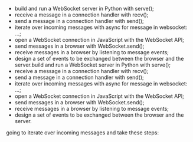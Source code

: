* build and run a WebSocket server in Python with serve();
* receive a message in a connection handler with recv();
* send a message in a connection handler with send();
* iterate over incoming messages with async for message in websocket: ...;
* open a WebSocket connection in JavaScript with the WebSocket API;
* send messages in a browser with WebSocket.send();
* receive messages in a browser by listening to message events;
* design a set of events to be exchanged between the browser and the server.build and run a WebSocket server in Python with serve();
* receive a message in a connection handler with recv();
* send a message in a connection handler with send();
* iterate over incoming messages with async for message in websocket: ...;
* open a WebSocket connection in JavaScript with the WebSocket API;
* send messages in a browser with WebSocket.send();
* receive messages in a browser by listening to message events;
* design a set of events to be exchanged between the browser and the server.

going to iterate over incoming messages and take these steps: